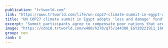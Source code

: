```yaml
---
publication: "trtworld.com"
link: "https://www.trtworld.com/life/un-cop27-climate-summit-in-egypt-adopts-loss-and-damage-fund-62717"
title: "UN COP27 climate summit in Egypt adopts 'loss and damage' fund"
excerpt: "Summit participants agree to compensate poor nations that are victims of extreme weather worsened by rich countries' carbon pollution."
image: "https://cdni0.trtworld.com/w480/h270/q75/144380_EGY20221911_1668911933459.JPG"
group: con
rank: 8
---
```

